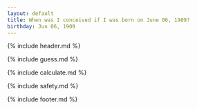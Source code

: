 ```yaml
---
layout: default
title: When was I conceived if I was born on June 06, 1909?
birthday: Jun 06, 1909
---
```


{% include header.md %}

{% include guess.md %}

{% include calculate.md %}

{% include safety.md %}

{% include footer.md %}




